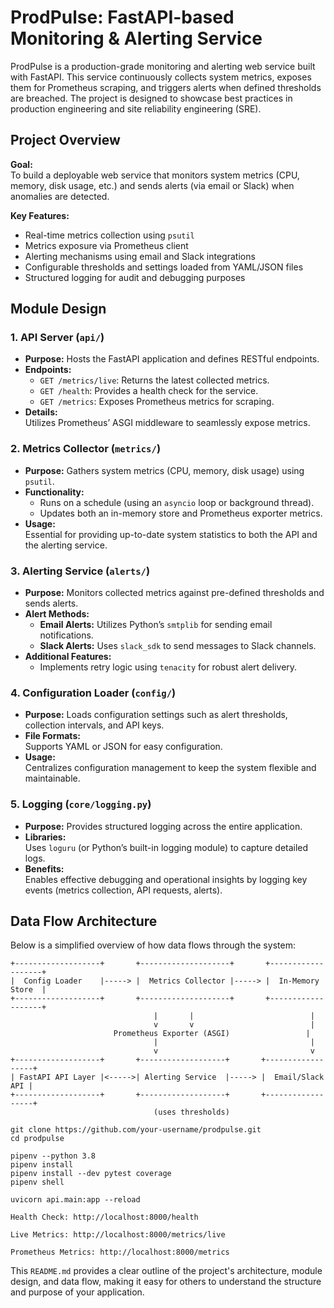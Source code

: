 # ProdPulse: FastAPI-based Monitoring & Alerting Service

ProdPulse is a production-grade monitoring and alerting web service built with FastAPI. This service continuously collects system metrics, exposes them for Prometheus scraping, and triggers alerts when defined thresholds are breached. The project is designed to showcase best practices in production engineering and site reliability engineering (SRE).

## Project Overview

**Goal:**  
To build a deployable web service that monitors system metrics (CPU, memory, disk usage, etc.) and sends alerts (via email or Slack) when anomalies are detected.

**Key Features:**
- Real-time metrics collection using `psutil`
- Metrics exposure via Prometheus client
- Alerting mechanisms using email and Slack integrations
- Configurable thresholds and settings loaded from YAML/JSON files
- Structured logging for audit and debugging purposes

## Module Design

### 1. API Server (`api/`)
- **Purpose:** Hosts the FastAPI application and defines RESTful endpoints.
- **Endpoints:**
  - `GET /metrics/live`: Returns the latest collected metrics.
  - `GET /health`: Provides a health check for the service.
  - `GET /metrics`: Exposes Prometheus metrics for scraping.
- **Details:**  
  Utilizes Prometheus’ ASGI middleware to seamlessly expose metrics.

### 2. Metrics Collector (`metrics/`)
- **Purpose:** Gathers system metrics (CPU, memory, disk usage) using `psutil`.
- **Functionality:**
  - Runs on a schedule (using an `asyncio` loop or background thread).
  - Updates both an in-memory store and Prometheus exporter metrics.
- **Usage:**  
  Essential for providing up-to-date system statistics to both the API and the alerting service.

### 3. Alerting Service (`alerts/`)
- **Purpose:** Monitors collected metrics against pre-defined thresholds and sends alerts.
- **Alert Methods:**
  - **Email Alerts:** Utilizes Python’s `smtplib` for sending email notifications.
  - **Slack Alerts:** Uses `slack_sdk` to send messages to Slack channels.
- **Additional Features:**
  - Implements retry logic using `tenacity` for robust alert delivery.

### 4. Configuration Loader (`config/`)
- **Purpose:** Loads configuration settings such as alert thresholds, collection intervals, and API keys.
- **File Formats:**  
  Supports YAML or JSON for easy configuration.
- **Usage:**  
  Centralizes configuration management to keep the system flexible and maintainable.

### 5. Logging (`core/logging.py`)
- **Purpose:** Provides structured logging across the entire application.
- **Libraries:**  
  Uses `loguru` (or Python’s built-in logging module) to capture detailed logs.
- **Benefits:**  
  Enables effective debugging and operational insights by logging key events (metrics collection, API requests, alerts).

## Data Flow Architecture

Below is a simplified overview of how data flows through the system:

```plaintext
+-------------------+       +--------------------+       +-------------------+
|  Config Loader    |-----> |  Metrics Collector |-----> |  In-Memory Store  |
+-------------------+       +--------------------+       +-------------------+
                                |       |                          |
                                v       v                          |
                       Prometheus Exporter (ASGI)                 |
                                |                                  |
                                v                                  v
+-------------------+       +-------------------+       +------------------+
| FastAPI API Layer |<----->| Alerting Service  |-----> |  Email/Slack API |
+-------------------+       +-------------------+       +------------------+
                                (uses thresholds)

```

```
git clone https://github.com/your-username/prodpulse.git
cd prodpulse
```

```
pipenv --python 3.8
pipenv install
pipenv install --dev pytest coverage
pipenv shell
```

```
uvicorn api.main:app --reload
```

```
Health Check: http://localhost:8000/health

Live Metrics: http://localhost:8000/metrics/live

Prometheus Metrics: http://localhost:8000/metrics
```


This `README.md` provides a clear outline of the project's architecture, module design, and data flow, making it easy for others to understand the structure and purpose of your application.
